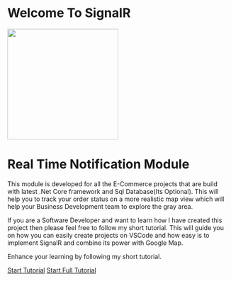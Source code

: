# Welcome To SignalR
<img src="https://octodex.github.com/images/droctocat.png" data-canonical-src="https://octodex.github.com/images/droctocat.png" width="250" height="250" />

# Real Time Notification Module

This module is developed for all the E-Commerce projects that are build with latest .Net Core framework and Sql Database(Its Optional). This will help you to track your order status on a more realistic map view which will help your Business Development team to explore the gray area.

If you are a Software Developer and want to learn how I have created this project then please feel free to follow my short tutorial. This will guide you on how you can easily create projects on VSCode and how easy is to implement SignalR and combine its power with Google Map.

Enhance your learning by following my short tutorial.

[Start Tutorial][1]
[Start Full Tutorial][2]

[1]: Docs/SettingUpApplication.md
[2]: https://abhinav2127.github.io/MapNotificationModule/